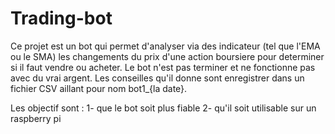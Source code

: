 # Trading-bot

Ce projet est un bot qui permet d'analyser via des indicateur (tel que l'EMA ou le SMA) les changements du prix d'une action boursiere pour determiner si il faut vendre ou acheter.
Le bot n'est pas terminer et ne fonctionne pas avec du vrai argent.
Les conseilles qu'il donne sont enregistrer dans un fichier CSV aillant pour nom bot1_{la date}.

Les objectif sont :
  1- que le bot soit plus fiable
  2- qu'il soit utilisable sur un raspberry pi 
